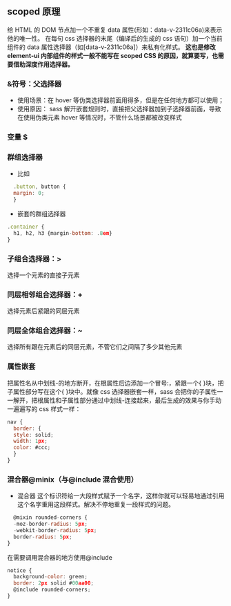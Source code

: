 ## scoped 原理

给 HTML 的 DOM 节点加一个不重复 data 属性(形如：data-v-2311c06a)来表示他的唯一性。
在每句 css 选择器的末尾（编译后的生成的 css 语句）加一个当前组件的 data 属性选择器（如[data-v-2311c06a]）来私有化样式。
**这也是修改 element-ui 内部组件的样式一般不能写在 scoped CSS 的原因，就算要写，也需要借助深度作用选择器。**

### &符号：父选择器

- 使用场景：在 hover 等伪类选择器前面用得多，但是在任何地方都可以使用；
- 使用原因： sass 解开嵌套规则时，直接把父选择器加到子选择器前面，导致在使用伪类元素 hover 等情况时，不管什么场景都被改变样式

### 变量 $

### 群组选择器

- 比如

```javascript
  .button, button {
  margin: 0;
  }
```

- 嵌套的群组选择器

```javascript
.container {
  h1, h2, h3 {margin-bottom: .8em}
}
```

### 子组合选择器：>

选择一个元素的直接子元素

### 同层相邻组合选择器：+

选择元素后紧跟的同层元素

### 同层全体组合选择器：~

选择所有跟在元素后的同层元素，不管它们之间隔了多少其他元素

### 属性嵌套

把属性名从中划线-的地方断开，在根属性后边添加一个冒号:，紧跟一个{ }块，把子属性部分写在这个{ }块中。就像 css 选择器嵌套一样，sass 会把你的子属性一一解开，把根属性和子属性部分通过中划线-连接起来，最后生成的效果与你手动一遍遍写的 css 样式一样：

```javascript
nav {
  border: {
  style: solid;
  width: 1px;
  color: #ccc;
  }
}
```

### 混合器@minix（与@include 混合使用）

- 混合器
  这个标识符给一大段样式赋予一个名字，这样你就可以轻易地通过引用这个名字重用这段样式。解决不停地重复一段样式的问题。

```javascript
  @mixin rounded-corners {
  -moz-border-radius: 5px;
  -webkit-border-radius: 5px;
  border-radius: 5px;
}
```

在需要调用混合器的地方使用@include

```javascript
notice {
  background-color: green;
  border: 2px solid #00aa00;
  @include rounded-corners;
}
```
